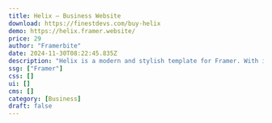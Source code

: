 ```yaml
---
title: Helix — Business Website
download: https://finestdevs.com/buy-helix
demo: https://helix.framer.website/
price: 29
author: "Framerbite"
date: 2024-11-30T08:22:45.835Z
description: "Helix is a modern and stylish template for Framer. With its sleek design and intuitive layout, Helix is perfect for creating professional-looking websites with ease."
ssg: ["Framer"]
css: []
ui: []
cms: []
category: [Business]
draft: false
---
```

